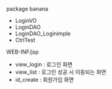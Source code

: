 package banana
- LoginVO
- LoginDAO
- LoginDAO_Loginimple
- CtrlTest


WEB-INF/jsp
- view_login : 로그인 화면
- view_list : 로그인 성공 시 이동되는 화면
- id_create : 회원가입 화면
